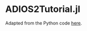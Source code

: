 # ADIOS2Tutorial.jl

Adapted from the Python code [here](https://github.com/omlins/adios2-tutorial).
